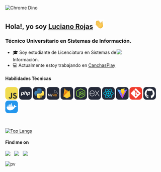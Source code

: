  <!--
**UjwalKandi/UjwalKandi** is a ✨ _special_ ✨ repository because its `README.md` (this file) appears on your GitHub profile.
-->

![Chrome Dino](https://mir-s3-cdn-cf.behance.net/project_modules/max_1200/4ff07986208593.5d9a654e92f36.gif)


<h2 align="left">Hola!, yo soy <a href="" target="_blank" rel="noopener noreferrer">Luciano Rojas</a> <img src="https://raw.githubusercontent.com/ABSphreak/ABSphreak/master/gifs/Hi.gif" height="30" />
<h3 align="left">Técnico Universitario en Sistemas de Información.<a href="" target="_blank" rel="noopener noreferrer"></a>

<a href="https://github.com/Luciano2978"><img align='right' src='https://github.com/UjwalKandi/UjwalKandi/blob/changes-to-readme/svg/87202985-820dcb80-c2b6-11ea-9f56-7ec461c497c3.gif' width='150"'></a></h2>

- 🎓 Soy estudiante de Licenciatura en Sistemas de Información.
- 💻 Actualmente estoy trabajando en [CanchasPlay](https://canchas-play-front-end.vercel.app/)



#### Habilidades Técnicas
<p>
  
  <code><img height="40" src="https://github.com/tandpfun/skill-icons/blob/main/icons/JavaScript.svg" alt="JavaScript"></code>
  <code><img height="40" src="https://github.com/tandpfun/skill-icons/blob/main/icons/PHP-Dark.svg" alt="PHP"></code>
  <code><img height="40" src="https://github.com/tandpfun/skill-icons/blob/main/icons/Python-Dark.svg" alt="Python"></code>
  <code><img height="40" src="https://github.com/tandpfun/skill-icons/blob/main/icons/MySQL-Dark.svg" alt="MySql"></code>
  <code><img height="40" src="https://github.com/tandpfun/skill-icons/blob/main/icons/Firebase-Dark.svg" alt="FireBase"></code>
  <code><img height="40" src="https://github.com/tandpfun/skill-icons/blob/main/icons/NodeJS-Dark.svg" alt="NodeJS"></code>
  <code><img height="40" src="https://github.com/tandpfun/skill-icons/blob/main/icons/ExpressJS-Dark.svg" alt="ExpressJS"></code>
  <code><img height="40" src="https://github.com/tandpfun/skill-icons/blob/main/icons/React-Dark.svg" alt="React"></code>
  <code><img height="40" src="https://github.com/tandpfun/skill-icons/blob/main/icons/Vite-Dark.svg" alt="Vite"></code>
  <code><img height="40" src="https://github.com/tandpfun/skill-icons/blob/main/icons/Git.svg" alt="Git"></code>
  <code><img height="40" src="https://github.com/tandpfun/skill-icons/blob/main/icons/Github-Dark.svg" alt="GitHub"></code>
  <code><img height="40" src="https://github.com/tandpfun/skill-icons/blob/main/icons/Docker.svg" alt="Docker"></code>

</p>

<br />

[![Top Langs](https://github-readme-stats.vercel.app/api/top-langs/?username=Luciano2978&layout=compact&theme=dark)](https://github.com/anuraghazra/github-readme-stats)
<!-- <a href="https://www.adamalston.com/"><img height="137px" src="https://github-readme-stats.vercel.app/api?username=UjwalKandi&hide_title=true&hide_border=true&show_icons=true&include_all_commits=true&count_private=true&line_height=21&text_color=000&icon_color=000&bg_color=0,ea6161,ffc64d,fffc4d,52fa5a&theme=graywhite" />wi*quL3fcV<img height="137px" src="https://github-readme-stats.vercel.app/api/top-langs/?username=UjwalKandi&hide=html&hide_title=true&hide_border=true&layout=compact&langs_count=6&exclude_repo=comp426,Redventures-Movie-Quotes&text_color=000&icon_color=fff&bg_color=0,52fa5a,4dfcff,c64dff&theme=graywhite" /></a> -->


#### Find me on  
<!--
<p align='left'>
   <a href="https://www.linkedin.com/in/ujwalkandi" target="_blank"><img height="25" src="https://raw.githubusercontent.com/UjwalKandi/UjwalKandi/changes-to-readme/svg/linkedin-icon-2.svg"></a>&nbsp;&nbsp;
 <a href="https://twitter.com/UjwalKandiii" target="_blank"><img height="25" src="https://raw.githubusercontent.com/UjwalKandi/UjwalKandi/changes-to-readme/svg/twitter-3.svg"></a>&nbsp;&nbsp;
 <a href="https://instagram.com/ujwal_kandi" target="_blank"><img height="25" src="https://raw.githubusercontent.com/UjwalKandi/UjwalKandi/changes-to-readme/svg/instagram-2-1.svg"></a>&nbsp;&nbsp;
 <a href="https://www.kaggle.com/ujwalkandi" target="_blank"><img height="25" src="https://raw.githubusercontent.com/UjwalKandi/UjwalKandi/changes-to-readme/svg/Kaggle%20Icon.svg"></a>&nbsp;&nbsp;
 <a href="https://public.tableau.com/profile/ujwal.kandi#!/" target="_blank"><img height="25" src="https://raw.githubusercontent.com/UjwalKandi/UjwalKandi/changes-to-readme/svg/tableau-software.svg"></a>&nbsp;&nbsp;
 <a href="https://github.com/UjwalKandi" target="_blank"><img height="25" src="https://raw.githubusercontent.com/UjwalKandi/UjwalKandi/changes-to-readme/svg/github-1.svg"></a>&nbsp;&nbsp;
 
 </p>
 -->

 <p align='left'>
  <a href="" target="_blank"><img height="25" src="https://raw.githubusercontent.com/UjwalKandi/UjwalKandi/changes-to-readme/svg/linkedin%20rect.svg"></a>&nbsp;&nbsp;
 <a href="https://www.instagram.com/luciano.rojas.29" target="_blank"><img height="25" src="https://raw.githubusercontent.com/UjwalKandi/UjwalKandi/changes-to-readme/svg/insta%20rect.svg"></a>&nbsp;&nbsp;
 <a href="https://github.com/Luciano2978" target="_blank"><img height="25" src="https://raw.githubusercontent.com/UjwalKandi/UjwalKandi/changes-to-readme/svg/github%20rect.svg"></a>&nbsp;&nbsp;
 
 </p>


![pv](https://pageview.vercel.app/?github_user=Luciano2978)


